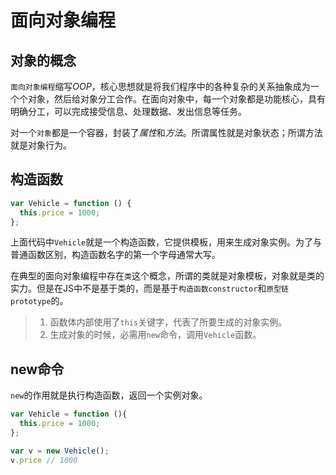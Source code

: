 # 面向对象编程

## 对象的概念

`面向对象编程`缩写*OOP*，核心思想就是将我们程序中的各种复杂的关系抽象成为一个个对象，然后给对象分工合作。在面向对象中，每一个对象都是功能核心，具有明确分工，可以完成接受信息、处理数据、发出信息等任务。

对一个`对象`都是一个容器，封装了*属性*和*方法*。所谓属性就是对象状态；所谓方法就是对象行为。

## 构造函数

```javascript
var Vehicle = function () {
  this.price = 1000;
};
```

上面代码中`Vehicle`就是一个构造函数，它提供模板，用来生成对象实例。为了与普通函数区别，构造函数名字的第一个字母通常大写。

在典型的面向对象编程中存在`类`这个概念，所谓的类就是对象模板，对象就是类的实力。但是在JS中不是基于类的，而是基于`构造函数constructor`和`原型链prototype`的。

> 1. 函数体内部使用了`this`关键字，代表了所要生成的对象实例。
> 2. 生成对象的时候，必需用`new`命令，调用`Vehicle`函数。

## new命令

`new`的作用就是执行构造函数，返回一个实例对象。

```javascript
var Vehicle = function (){
  this.price = 1000;
};

var v = new Vehicle();
v.price // 1000
```

































